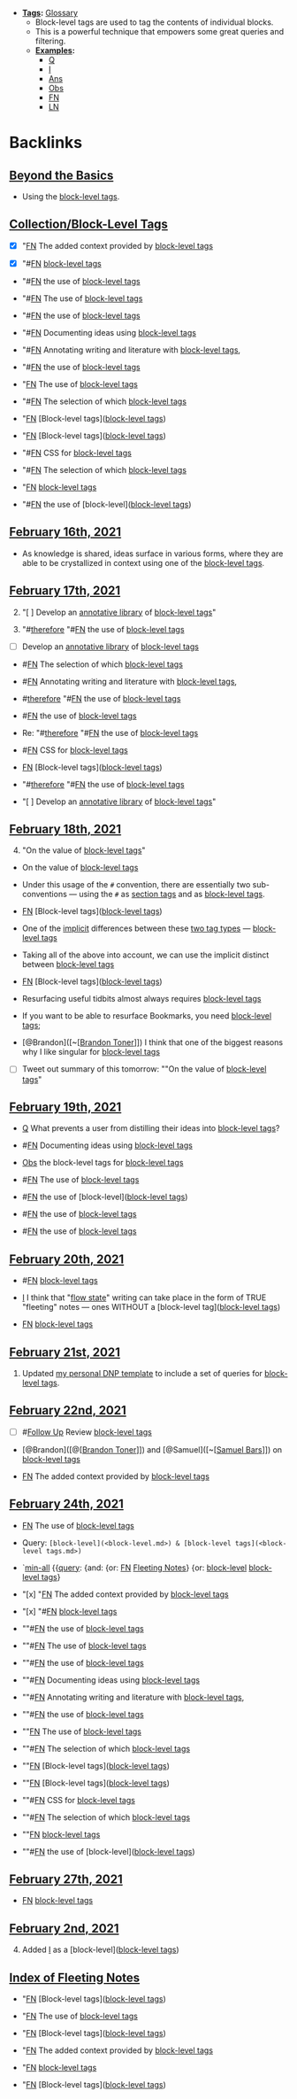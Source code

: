 - **[Tags](<Tags.md>):** [Glossary](<Glossary.md>)
    - Block-level tags are used to tag the contents of individual blocks.
    - This is a powerful technique that empowers some great queries and filtering.
    - **[Examples](<Examples.md>):**
        - [Q](<Q.md>)
        - [I](<I.md>)
        - [Ans](<Ans.md>)
        - [Obs](<Obs.md>)
        - [FN](<FN.md>)
        - [LN](<LN.md>)

# Backlinks
## [Beyond the Basics](<Beyond the Basics.md>)
- Using the [block-level tags](<block-level tags.md>).

## [Collection/Block-Level Tags](<Collection/Block-Level Tags.md>)
- [x] "[FN](<FN.md>) The added context provided by [block-level tags](<block-level tags.md>)

- [x] "#[FN](<FN.md>) [block-level tags](<block-level tags.md>)

- "#[FN](<FN.md>) the use of [block-level tags](<block-level tags.md>)

- "#[FN](<FN.md>) The use of [block-level tags](<block-level tags.md>)

- "#[FN](<FN.md>) the use of [block-level tags](<block-level tags.md>)

- "#[FN](<FN.md>) Documenting ideas using [block-level tags](<block-level tags.md>)

- "#[FN](<FN.md>) Annotating writing and literature with [block-level tags](<block-level tags.md>),

- "#[FN](<FN.md>) the use of [block-level tags](<block-level tags.md>)

- "[FN](<FN.md>) The use of [block-level tags](<block-level tags.md>)

- "#[FN](<FN.md>) The selection of which [block-level tags](<block-level tags.md>)

- "[FN](<FN.md>) [Block-level tags]([block-level tags](<block-level tags.md>))

- "[FN](<FN.md>) [Block-level tags]([block-level tags](<block-level tags.md>))

- "#[FN](<FN.md>) CSS for [block-level tags](<block-level tags.md>)

- "#[FN](<FN.md>) The selection of which [block-level tags](<block-level tags.md>)

- "[FN](<FN.md>) [block-level tags](<block-level tags.md>)

- "#[FN](<FN.md>) the use of [block-level]([block-level tags](<block-level tags.md>))

## [February 16th, 2021](<February 16th, 2021.md>)
- As knowledge is shared, ideas surface in various forms, where they are able to be crystallized in context using one of the [block-level tags](<block-level tags.md>).

## [February 17th, 2021](<February 17th, 2021.md>)
2. "[ ] Develop an [annotative library](<annotative library.md>) of [block-level tags](<block-level tags.md>)"

3. "#[therefore](<therefore.md>) "#[FN](<FN.md>) the use of [block-level tags](<block-level tags.md>)

- [ ] Develop an [annotative library](<annotative library.md>) of [block-level tags](<block-level tags.md>)

- #[FN](<FN.md>) The selection of which [block-level tags](<block-level tags.md>)

- #[FN](<FN.md>) Annotating writing and literature with [block-level tags](<block-level tags.md>),

- #[therefore](<therefore.md>) "#[FN](<FN.md>) the use of [block-level tags](<block-level tags.md>)

- #[FN](<FN.md>) the use of [block-level tags](<block-level tags.md>)

- Re: "#[therefore](<therefore.md>) "#[FN](<FN.md>) the use of [block-level tags](<block-level tags.md>)

- #[FN](<FN.md>) CSS for [block-level tags](<block-level tags.md>)

- [FN](<FN.md>) [Block-level tags]([block-level tags](<block-level tags.md>))

- "#[therefore](<therefore.md>) "#[FN](<FN.md>) the use of [block-level tags](<block-level tags.md>)

- "[ ] Develop an [annotative library](<annotative library.md>) of [block-level tags](<block-level tags.md>)"

## [February 18th, 2021](<February 18th, 2021.md>)
4. "On the value of [block-level tags](<block-level tags.md>)"

- On the value of [block-level tags](<block-level tags.md>)

- Under this usage of the `#` convention, there are essentially two sub-conventions — using the `#` as [section tags](<section tags.md>) and as [block-level tags](<block-level tags.md>).

- [FN](<FN.md>) [Block-level tags]([block-level tags](<block-level tags.md>))

- One of the [implicit](<implicit.md>) differences between these [two tag types](((loZtX8kki))) — [block-level tags](<block-level tags.md>)

- Taking all of the above into account, we can use the implicit distinct between [block-level tags](<block-level tags.md>)

- [FN](<FN.md>) [Block-level tags]([block-level tags](<block-level tags.md>))

- Resurfacing useful tidbits almost always requires [block-level tags](<block-level tags.md>)

- If you want to be able to resurface Bookmarks, you need [block-level tags](<block-level tags.md>);

- [@Brandon]([~[[Brandon Toner](<~[[Brandon Toner.md>)]]) I think that one of the biggest reasons why I like singular for [block-level tags](<block-level tags.md>)

- [ ] Tweet out summary of this tomorrow: ""On the value of [block-level tags](<block-level tags.md>)"

## [February 19th, 2021](<February 19th, 2021.md>)
- [Q](<Q.md>) What prevents a user from distilling their ideas into [block-level tags](<block-level tags.md>)?

- #[FN](<FN.md>) Documenting ideas using [block-level tags](<block-level tags.md>)

- [Obs](<Obs.md>) the block-level tags for [block-level tags](<block-level tags.md>)

- #[FN](<FN.md>) The use of [block-level tags](<block-level tags.md>)

- #[FN](<FN.md>) the use of [block-level]([block-level tags](<block-level tags.md>))

- #[FN](<FN.md>) the use of [block-level tags](<block-level tags.md>)

- #[FN](<FN.md>) the use of [block-level tags](<block-level tags.md>)

## [February 20th, 2021](<February 20th, 2021.md>)
- #[FN](<FN.md>) [block-level tags](<block-level tags.md>)

- [I](<I.md>) I think that "[flow state](<flow state.md>)" writing can take place in the form of TRUE "fleeting" notes — ones WITHOUT a [block-level tag]([block-level tags](<block-level tags.md>))

- [FN](<FN.md>) [block-level tags](<block-level tags.md>)

## [February 21st, 2021](<February 21st, 2021.md>)
1. Updated [my personal DNP template](((VyS8OjXZx))) to include a set of queries for [block-level tags](<block-level tags.md>).

## [February 22nd, 2021](<February 22nd, 2021.md>)
- [ ] #[Follow Up](<Follow Up.md>) Review [block-level tags](<block-level tags.md>)

- [@Brandon]([@[[Brandon Toner](<@[[Brandon Toner.md>)]]) and [@Samuel]([~[[Samuel Bars](<~[[Samuel Bars.md>)]]) on [block-level tags](<block-level tags.md>)

- [FN](<FN.md>) The added context provided by [block-level tags](<block-level tags.md>)

## [February 24th, 2021](<February 24th, 2021.md>)
- [FN](<FN.md>) The use of [block-level tags](<block-level tags.md>)

- Query: `[block-level](<block-level.md>) & [block-level tags](<block-level tags.md>)`

- `[min-all](<min-all.md>) {{[query](<query.md>): {and: {or: [FN](<FN.md>) [Fleeting Notes](<Fleeting Notes.md>)} {or: [block-level](<block-level.md>) [block-level tags](<block-level tags.md>)}

- "[x] "[FN](<FN.md>) The added context provided by [block-level tags](<block-level tags.md>)

- "[x] "#[FN](<FN.md>) [block-level tags](<block-level tags.md>)

- ""#[FN](<FN.md>) the use of [block-level tags](<block-level tags.md>)

- ""#[FN](<FN.md>) The use of [block-level tags](<block-level tags.md>)

- ""#[FN](<FN.md>) the use of [block-level tags](<block-level tags.md>)

- ""#[FN](<FN.md>) Documenting ideas using [block-level tags](<block-level tags.md>)

- ""#[FN](<FN.md>) Annotating writing and literature with [block-level tags](<block-level tags.md>),

- ""#[FN](<FN.md>) the use of [block-level tags](<block-level tags.md>)

- ""[FN](<FN.md>) The use of [block-level tags](<block-level tags.md>)

- ""#[FN](<FN.md>) The selection of which [block-level tags](<block-level tags.md>)

- ""[FN](<FN.md>) [Block-level tags]([block-level tags](<block-level tags.md>))

- ""[FN](<FN.md>) [Block-level tags]([block-level tags](<block-level tags.md>))

- ""#[FN](<FN.md>) CSS for [block-level tags](<block-level tags.md>)

- ""#[FN](<FN.md>) The selection of which [block-level tags](<block-level tags.md>)

- ""[FN](<FN.md>) [block-level tags](<block-level tags.md>)

- ""#[FN](<FN.md>) the use of [block-level]([block-level tags](<block-level tags.md>))

## [February 27th, 2021](<February 27th, 2021.md>)
- [FN](<FN.md>) [block-level tags](<block-level tags.md>)

## [February 2nd, 2021](<February 2nd, 2021.md>)
4. Added [I](<I.md>) as a [block-level]([block-level tags](<block-level tags.md>))

## [Index of Fleeting Notes](<Index of Fleeting Notes.md>)
- "[FN](<FN.md>) [Block-level tags]([block-level tags](<block-level tags.md>))

- "[FN](<FN.md>) The use of [block-level tags](<block-level tags.md>)

- "[FN](<FN.md>) [Block-level tags]([block-level tags](<block-level tags.md>))

- "[FN](<FN.md>) The added context provided by [block-level tags](<block-level tags.md>)

- "[FN](<FN.md>) [block-level tags](<block-level tags.md>)

- "[FN](<FN.md>) [Block-level tags]([block-level tags](<block-level tags.md>))

